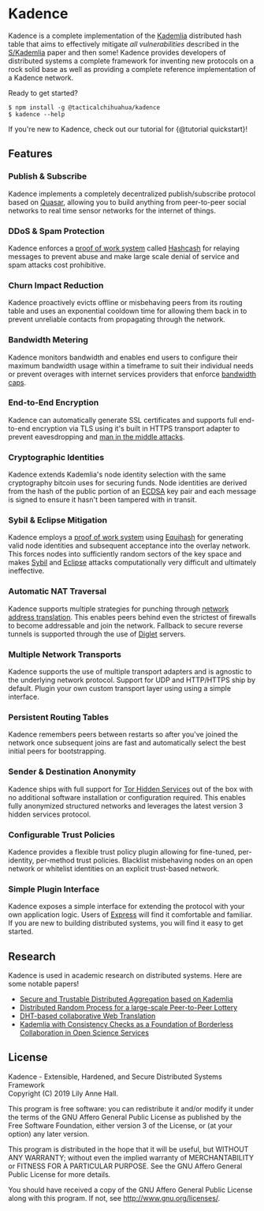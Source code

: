 # Kadence

Kadence is a complete implementation of the 
[Kademlia](http://www.scs.stanford.edu/%7Edm/home/papers/kpos.pdf) distributed 
hash table that aims to effectively mitigate *all vulnerabilities* described in 
the [S/Kademlia](https://gnunet.org/sites/default/files/SKademlia2007.pdf) 
paper and then some! Kadence provides developers of distributed systems a 
complete framework for inventing new protocols on a rock solid base as well as 
providing a complete reference implementation of a Kadence network.

Ready to get started?

```
$ npm install -g @tacticalchihuahua/kadence
$ kadence --help
```

If you're new to Kadence, check out our tutorial for {@tutorial quickstart}!

Features
--------

### Publish & Subscribe

Kadence implements a completely decentralized publish/subscribe protocol based 
on [Quasar](http://research.microsoft.com/en-us/um/people/saikat/pub/iptps08-quasar.pdf), 
allowing you to build anything from peer-to-peer social networks to real time 
sensor networks for the internet of things.

### DDoS & Spam Protection

Kadence enforces a [proof of work system](https://en.wikipedia.org/wiki/Proof-of-work_system) 
called [Hashcash](https://en.wikipedia.org/wiki/Hash_cash) for relaying 
messages to prevent abuse and make large scale denial of service and spam 
attacks cost prohibitive.

### Churn Impact Reduction

Kadence proactively evicts offline or misbehaving peers from its routing table 
and uses an exponential cooldown time for allowing them back in to prevent 
unreliable contacts from propagating through the network.

### Bandwidth Metering

Kadence monitors bandwidth and enables end users to configure their maximum 
bandwidth usage within a timeframe to suit their individual needs or prevent 
overages with internet services providers that enforce 
[bandwidth caps](https://en.wikipedia.org/wiki/Bandwidth_cap).

### End-to-End Encryption

Kadence can automatically generate SSL certificates and supports full 
end-to-end encryption via TLS using it's built in HTTPS transport adapter to 
prevent eavesdropping and [man in the middle attacks](https://en.wikipedia.org/wiki/Man-in-the-middle_attack).

### Cryptographic Identities

Kadence extends Kademlia's node identity selection with the same cryptography 
bitcoin uses for securing funds. Node identities are derived from the hash of 
the public portion of an [ECDSA](https://en.wikipedia.org/wiki/Elliptic_Curve_Digital_Signature_Algorithm) 
key pair and each message is signed to ensure it hasn't been tampered with in 
transit.

### Sybil & Eclipse Mitigation

Kadence employs a [proof of work system](https://en.wikipedia.org/wiki/Proof-of-work_system) 
using [Equihash](https://en.wikipedia.org/wiki/Equihash) for generating valid
node identities and subsequent acceptance into the overlay network. This 
forces nodes into sufficiently random sectors of the key space and makes 
[Sybil](https://en.wikipedia.org/wiki/Sybil_attack) and 
[Eclipse](http://www.eecs.harvard.edu/~mema/courses/cs264/papers/eclipse-infocom06.pdf) 
attacks computationally very difficult and ultimately ineffective.

### Automatic NAT Traversal

Kadence supports multiple strategies for punching through 
[network address translation](https://en.wikipedia.org/wiki/Network_address_translation). 
This enables peers behind even the strictest of firewalls to become addressable 
and join the network. Fallback to secure reverse tunnels is supported through 
the use of [Diglet](https://gitlab.com/em/diglet) servers.

### Multiple Network Transports

Kadence supports the use of multiple transport adapters and is agnostic to the 
underlying network protocol. Support for UDP and HTTP/HTTPS ship by default. 
Plugin your own custom transport layer using using a simple interface.

### Persistent Routing Tables

Kadence remembers peers between restarts so after you've joined the network once 
subsequent joins are fast and automatically select the best initial peers for 
bootstrapping.

### Sender & Destination Anonymity

Kadence ships with full support for 
[Tor Hidden Services](https://en.wikipedia.org/wiki/Tor_hidden_service) out of 
the box with no additional software installation or configuration required. 
This enables fully anonymized structured networks and leverages the latest 
version 3 hidden services protocol.

### Configurable Trust Policies

Kadence provides a flexible trust policy plugin allowing for fine-tuned, 
per-identity, per-method trust policies. Blacklist misbehaving nodes on an 
open network or whitelist identities on an explicit trust-based network.

### Simple Plugin Interface

Kadence exposes a simple interface for extending the protocol with your own 
application logic. Users of [Express](https://expressjs.com/) will find it 
comfortable and familiar. If you are new to building distributed systems, you 
will find it easy to get started.

Research
--------

Kadence is used in academic research on distributed systems. Here are some 
notable papers!

* [Secure and Trustable Distributed Aggregation based on Kademlia](https://arxiv.org/pdf/1709.03265.pdf)
* [Distributed Random Process for a large-scale Peer-to-Peer Lottery](https://hal.inria.fr/hal-01583824/document)
* [DHT-based collaborative Web Translation](https://etd.ohiolink.edu/!etd.send_file?accession=ucin1479821556144121&disposition=inline)
* [Kademlia with Consistency Checks as a Foundation of Borderless Collaboration in Open Science Services](https://www.sciencedirect.com/science/article/pii/S1877050916327041)

License
-------

Kadence - Extensible, Hardened, and Secure Distributed Systems Framework  
Copyright (C) 2019 Lily Anne Hall.

This program is free software: you can redistribute it and/or modify
it under the terms of the GNU Affero General Public License as published by
the Free Software Foundation, either version 3 of the License, or
(at your option) any later version.

This program is distributed in the hope that it will be useful,
but WITHOUT ANY WARRANTY; without even the implied warranty of
MERCHANTABILITY or FITNESS FOR A PARTICULAR PURPOSE.  See the
GNU Affero General Public License for more details.

You should have received a copy of the GNU Affero General Public License
along with this program.  If not, see <http://www.gnu.org/licenses/>.


